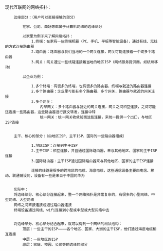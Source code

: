现代互联网的网络拓扑：

		边缘部分：（用户可以直接接触的部分）

			在家、公司、商场等都属于计算机网络的边缘部分

			以家里为例子来了解网络拓扑：
				1.终端：在家有一些终端机器（PC、手机、平板等智能设备），通过有线、无线的方式连接路由器
				2.路由器：路由器与我们当地的一个网关连接，网关可能连接着一个或多个路由器
				3.网关：网关通过一些线路连接着当地的地区ISP（网络服务提供商，如杭州移动）

			以企业为例：

				1.多个终端：有很多的终端，也有很多的路由器，终端与就近的路由器连接
				2.多个路由器：企业里可能有多个路由器，多个网关，路由器与就近的网关连接
				3.多个网关：
					内部网关：多个路由器与就近的网关连接，网关之间相互连接，之间可能还连接一些路由器，这些路由器进行报文转发，连接中转
					统一网关：统一网关收敛前面这些连接，来统一提供一个出口，与地区ISP连接


		主干、核心的部分：（由地区ISP、主干ISP、国际的一些路由器组成）

				1.地区ISP：连接到主干ISP
				2.主干ISP：相互连接，并且通过国际路由器，来与其他地区、国家的主干ISP连接
				3.国际路由器：主干ISP通过国际路由器来与其他地区、国家的主干ISP连接

				连接的线路是很多的跨地区的电缆、海底电缆，这些通信设备主要由电信、移动、联通铺设的，设备有一些是来自于中国的华为


		实际中：
		将边缘部分、核心部分连接起来，整一个网络拓扑是非常复杂的，有很多的小型网络、中型网络、大型网络
		网络之间直接连接或通过路由器连接
		终端设备通过网线、wifi连接到小型或中型或大型网络中去


		将边缘部分、核心部分结合起来，就可以得到一个网络的树状结构：
			顶层：一些主干的ISP————各个地区、国家、大洲的主干ISP，他们通过海底电缆相互连接
			中层：一些地区的ISP
			底层：家庭、校园、公司等的边缘的部分